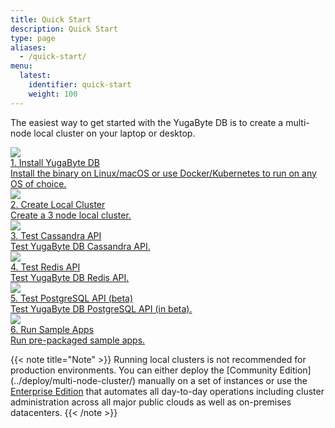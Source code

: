 ```yaml
---
title: Quick Start
description: Quick Start
type: page
aliases:
  - /quick-start/
menu:
  latest:
    identifier: quick-start
    weight: 100
---
```


The easiest way to get started with the YugaByte DB is to create a multi-node local cluster on your laptop or desktop. 

<div>
  <a class="section-link icon-offset" href="install/">
    <div class="icon">
      <img src="/images/section_icons/quick_start/install.png" aria-hidden="true" />
    </div>
    <div class="text">
      1. Install YugaByte DB
      <div class="caption">Install the binary on Linux/macOS or use Docker/Kubernetes to run on any OS of choice.</div>
    </div>
  </a>

  <a class="section-link icon-offset" href="create-local-cluster/">
    <div class="icon">
      <img src="/images/section_icons/quick_start/create_cluster.png" aria-hidden="true" />
    </div>
    <div class="text">
      2. Create Local Cluster
      <div class="caption">Create a 3 node local cluster.</div>
    </div>
  </a>

  <a class="section-link icon-offset" href="test-cassandra/">
    <div class="icon">
      <img src="/images/section_icons/quick_start/test_cql.png" aria-hidden="true" />
    </div>
    <div class="text">
      3. Test Cassandra API
      <div class="caption">Test YugaByte DB Cassandra API.</div>
    </div>
  </a>

  <a class="section-link icon-offset" href="test-redis/">
    <div class="icon">
      <img src="/images/section_icons/quick_start/test_redis.png" aria-hidden="true" />
    </div>
    <div class="text">
      4. Test Redis API
      <div class="caption">Test YugaByte DB Redis API.</div>
    </div>
  </a>

  <a class="section-link icon-offset" href="test-postgresql/">
    <div class="icon">
      <img src="/images/section_icons/quick_start/test_redis.png" aria-hidden="true" />
    </div>
    <div class="text">
      5. Test PostgreSQL API (beta)
      <div class="caption">Test YugaByte DB PostgreSQL API (in beta).</div>
    </div>
  </a>

  <a class="section-link icon-offset" href="run-sample-apps/">
    <div class="icon">
      <img src="/images/section_icons/quick_start/sample_apps.png" aria-hidden="true" />
    </div>
    <div class="text">
      6. Run Sample Apps
      <div class="caption">Run pre-packaged sample apps.</div>
    </div>
  </a>
</div>

{{< note title="Note" >}}
Running local clusters is not recommended for production environments. You can either deploy the [Community Edition] (../deploy/multi-node-cluster/) manually on a set of instances or use the [Enterprise Edition](../deploy/enterprise-edition/) that automates all day-to-day operations including cluster administration across all major public clouds as well as on-premises datacenters.
{{< /note >}}

